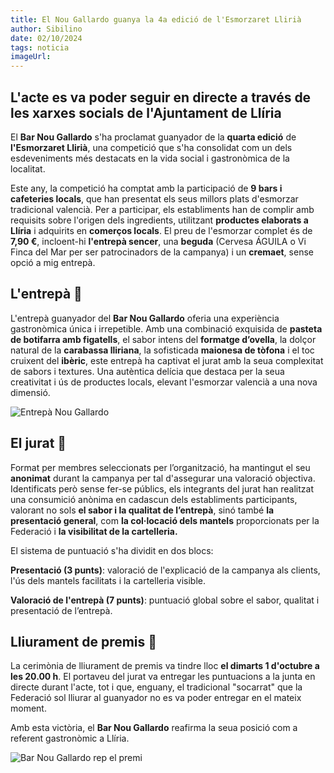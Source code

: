 ```yaml
---
title: El Nou Gallardo guanya la 4a edició de l'Esmorzaret Llirià
author: Sibilino
date: 02/10/2024
tags: noticia
imageUrl:
---
```


## L'acte es va poder seguir en directe a través de les xarxes socials de l'Ajuntament de Llíria

El **Bar Nou Gallardo** s'ha proclamat guanyador de la **quarta edició** de **l'Esmorzaret Llirià**, una competició que s'ha consolidat com un dels esdeveniments més destacats en la vida social i gastronòmica de la localitat.

Este any, la competició ha comptat amb la participació de **9 bars i cafeteries locals**, que han presentat els seus millors plats d'esmorzar tradicional valencià. Per a participar, els establiments han de complir amb requisits sobre l'origen dels ingredients, utilitzant **productes elaborats a Llíria** i adquirits en **comerços locals**. El preu de l'esmorzar complet és de **7,90 €**, incloent-hi **l'entrepà sencer**, una **beguda** (Cervesa ÁGUILA o Vi Finca del Mar per ser patrocinadors de la campanya) i un **cremaet**, sense opció a mig entrepà.

## L'entrepà 🥖

L'entrepà guanyador del **Bar Nou Gallardo** oferia una experiència gastronòmica única i irrepetible. Amb una combinació exquisida de **pasteta de botifarra amb figatells**, el sabor intens del **formatge d’ovella**, la dolçor natural de la **carabassa lliriana**, la sofisticada **maionesa de tòfona** i el toc cruixent del **ibèric**, este entrepà ha captivat el jurat amb la seua complexitat de sabors i textures. Una autèntica delícia que destaca per la seua creativitat i ús de productes locals, elevant l'esmorzar valencià a una nova dimensió.

![Entrepà Nou Gallardo](/assets/continguts/recursos/021024EntrepaNouGallardo.jpg "Guanyador 4a edición Esmorzaret Llirià")

## El jurat 🤵

Format per membres seleccionats per l’organització, ha mantingut el seu **anonimat** durant la campanya per tal d'assegurar una valoració objectiva. Identificats però sense fer-se públics, els integrants del jurat han realitzat una consumició anònima en cadascun dels establiments participants, valorant no sols **el sabor i la qualitat de l’entrepà**, sinó també **la presentació general**, com **la col·locació dels mantels** proporcionats per la Federació i **la visibilitat de la cartelleria.**

El sistema de puntuació s'ha dividit en dos blocs:

**Presentació (3 punts)**: valoració de l'explicació de la campanya als clients, l'ús dels mantels facilitats i la cartelleria visible.

**Valoració de l'entrepà (7 punts)**: puntuació global sobre el sabor, qualitat i presentació de l’entrepà.

## Lliurament de premis 🏅

La cerimònia de lliurament de premis va tindre lloc **el dimarts 1 d'octubre a les 20.00 h**. El portaveu del jurat va entregar les puntuacions a la junta en directe durant l'acte, tot i que, enguany, el tradicional "socarrat" que la Federació sol lliurar al guanyador no es va poder entregar en el mateix moment.

Amb esta victòria, el **Bar Nou Gallardo** reafirma la seua posició com a referent gastronòmic a Llíria.

![Bar Nou Gallardo rep el premi](/assets/continguts/recursos/021024BarNouGallardoCampio.jpg "Premi 4a edición Esmorzaret Llirià")